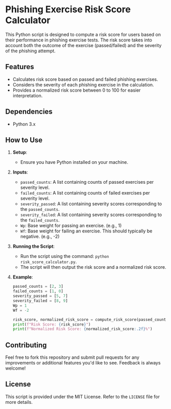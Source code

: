 # Phishing Exercise Risk Score Calculator

This Python script is designed to compute a risk score for users based on their performance in phishing exercise tests. The risk score takes into account both the outcome of the exercise (passed/failed) and the severity of the phishing attempt.

## Features

- Calculates risk score based on passed and failed phishing exercises.
- Considers the severity of each phishing exercise in the calculation.
- Provides a normalized risk score between 0 to 100 for easier interpretation.

## Dependencies

- Python 3.x

## How to Use

1. **Setup**:
   - Ensure you have Python installed on your machine.

2. **Inputs**:
   - `passed_counts`: A list containing counts of passed exercises per severity level.
   - `failed_counts`: A list containing counts of failed exercises per severity level.
   - `severity_passed`: A list containing severity scores corresponding to the `passed_counts`.
   - `severity_failed`: A list containing severity scores corresponding to the `failed_counts`.
   - `Wp`: Base weight for passing an exercise. (e.g., 1)
   - `Wf`: Base weight for failing an exercise. This should typically be negative. (e.g., -2)

3. **Running the Script**:
   - Run the script using the command: `python risk_score_calculator.py`.
   - The script will then output the risk score and a normalized risk score.

4. **Example**:

   ```python
   passed_counts = [2, 3]
   failed_counts = [1, 0]
   severity_passed = [5, 7]
   severity_failed = [8, 9]
   Wp = 1
   Wf = -2

   risk_score, normalized_risk_score = compute_risk_score(passed_counts, failed_counts, severity_passed, severity_failed, Wp, Wf)
   print(f"Risk Score: {risk_score}")
   print(f"Normalized Risk Score: {normalized_risk_score:.2f}%")
   ```

## Contributing

Feel free to fork this repository and submit pull requests for any improvements or additional features you'd like to see. Feedback is always welcome!

## License

This script is provided under the MIT License. Refer to the `LICENSE` file for more details.
